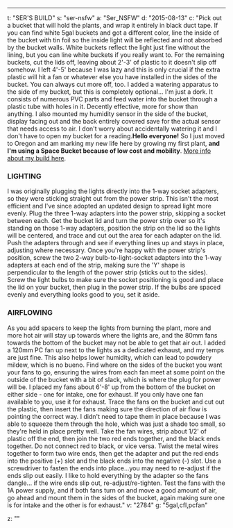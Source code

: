 ---
t: "SER'S BUILD"
s: "ser-nsfw"
a: "Ser_NSFW"
d: "2015-08-13"
c: "Pick out a bucket that will hold the plants, and wrap it entirely in black duct tape. If you can find white 5gal buckets and got a different color, line the inside of the bucket with tin foil so the inside light will be reflected and not absorbed by the bucket walls. White buckets reflect the light just fine without the lining, but you can line white buckets if you really want to. For the remaining buckets, cut the lids off, leaving about 2'-3' of plastic to it doesn't slip off somehow. I left 4'-5' because I was lazy and this is only crucial if the extra plastic will hit a fan or whatever else you have installed in the sides of the bucket. You can always cut more off, too.
  I added a watering apparatus to the side of my bucket, but this is completely optional... I'm just a dork. It consists of numerous PVC parts and feed water into the bucket through a plastic tube with holes in it. Decently effective, more for show than anything. I also mounted my humidity sensor in the side of the bucket, display facing out and the back entirely covered save for the actual sensor that needs access to air. I don't worry about accidentally watering it and I don't have to open my bucket for a reading.</div></div><strong>Hello everyone!</strong> So I just moved to Oregon and am marking my new life here by growing my first plant, <strong>and I'm using a Space Bucket because of low cost and mobility</strong>. <a href='https://www.reddit.com/r/SpaceBuckets/comments/3ii2ee/journal_2cents_spacebucket_v12/'>More info about my build here</a>.
  <h3>LIGHTING</h3>
  I was originally plugging the lights directly into the 1-way socket adapters, so they were sticking straight out from the power strip. This isn't the most efficient and I've since adopted an updated design to spread light more evenly. Plug the three 1-way adapters into the power strip, skipping a socket between each. Get the bucket lid and turn the power strip over so it's standing on those 1-way adapters, position the strip on the lid so the lights will be centered, and trace and cut out the area for each adapter on the lid. Push the adapters through and see if everything lines up and stays in place, adjusting where necessary. Once you're happy with the power strip's position, screw the two 2-way bulb-to-light-socket adapters into the 1-way adapters at each end of the strip, making sure the 'Y' shape is perpendicular to the length of the power strip (sticks out to the sides). Screw the light bulbs to make sure the socket positioning is good and place the lid on your bucket, then plug in the power strip. If the bulbs are spaced evenly and everything looks good to you, set it aside.
  <h3>AIRFLOWING</h3>
  As you add spacers to keep the lights from burning the plant, more and more hot air will stay up towards where the lights are, and the 80mm fans towards the bottom of the bucket may not be able to get that air out. I added a 120mm PC fan up next to the lights as a dedicated exhaust, and my temps are just fine. This also helps lower humidity, which can lead to powdery mildew, which is no bueno.
  Find where on the sides of the bucket you want your fans to go, ensuring the wires from each fan meet at some point on the outside of the bucket with a bit of slack, which is where the plug for power will be. I placed my fans about 6'-8' up from the bottom of the bucket on either side - one for intake, one for exhaust. If you only have one fan available to you, use it for exhaust. Trace the fans on the bucket and cut out the plastic, then insert the fans making sure the direction of air flow is pointing the correct way. I didn't need to tape them in place because I was able to squeeze them through the hole, which was just a shade too small, so they're held in place pretty well. Take the fan wires, strip about 1/2' of plastic off the end, then join the two red ends together, and the black ends together. Do not connect red to black, or vice versa. Twist the metal wires together to form two wire ends, then get the adapter and put the red ends into the positive (+) slot and the black ends into the negative (-) slot. Use a screwdriver to fasten the ends into place...you may need to re-adjust if the ends slip out easily. I like to hold everything by the adapter so the fans dangle... if the wire ends slip out, re-adjust/re-tighten. Test the fans with the 1A power supply, and if both fans turn on and move a good amount of air, go ahead and mount them in the sides of the bucket, again making sure one is for intake and the other is for exhaust."
v: "2784"
g: "5gal,cfl,pcfan"

z: ""
